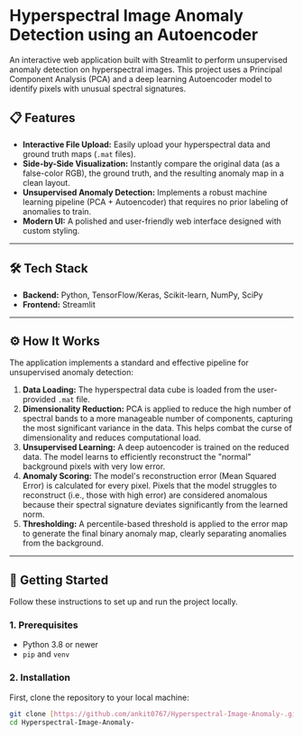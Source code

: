 # Hyperspectral Image Anomaly Detection using an Autoencoder

An interactive web application built with Streamlit to perform unsupervised anomaly detection on hyperspectral images. This project uses a Principal Component Analysis (PCA) and a deep learning Autoencoder model to identify pixels with unusual spectral signatures.

## 📋 Features

-   **Interactive File Upload:** Easily upload your hyperspectral data and ground truth maps (`.mat` files).
-   **Side-by-Side Visualization:** Instantly compare the original data (as a false-color RGB), the ground truth, and the resulting anomaly map in a clean layout.
-   **Unsupervised Anomaly Detection:** Implements a robust machine learning pipeline (PCA + Autoencoder) that requires no prior labeling of anomalies to train.
-   **Modern UI:** A polished and user-friendly web interface designed with custom styling.

---

## 🛠️ Tech Stack

-   **Backend:** Python, TensorFlow/Keras, Scikit-learn, NumPy, SciPy
-   **Frontend:** Streamlit

---

## ⚙️ How It Works

The application implements a standard and effective pipeline for unsupervised anomaly detection:

1.  **Data Loading:** The hyperspectral data cube is loaded from the user-provided `.mat` file.
2.  **Dimensionality Reduction:** PCA is applied to reduce the high number of spectral bands to a more manageable number of components, capturing the most significant variance in the data. This helps combat the curse of dimensionality and reduces computational load.
3.  **Unsupervised Learning:** A deep autoencoder is trained on the reduced data. The model learns to efficiently reconstruct the "normal" background pixels with very low error.
4.  **Anomaly Scoring:** The model's reconstruction error (Mean Squared Error) is calculated for every pixel. Pixels that the model struggles to reconstruct (i.e., those with high error) are considered anomalous because their spectral signature deviates significantly from the learned norm.
5.  **Thresholding:** A percentile-based threshold is applied to the error map to generate the final binary anomaly map, clearly separating anomalies from the background.

---

## 🚀 Getting Started

Follow these instructions to set up and run the project locally.

### 1. Prerequisites

-   Python 3.8 or newer
-   `pip` and `venv`

### 2. Installation

First, clone the repository to your local machine:
```bash
git clone [https://github.com/ankit0767/Hyperspectral-Image-Anomaly-.git](https://github.com/ankit0767/Hyperspectral-Image-Anomaly-.git)
cd Hyperspectral-Image-Anomaly-
